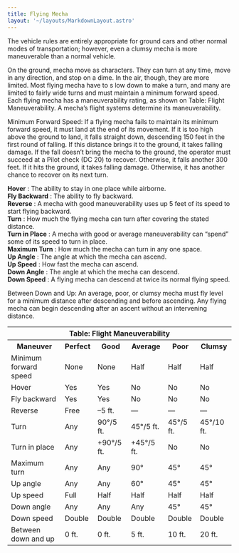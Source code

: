```yaml
---
title: Flying Mecha
layout: '~/layouts/MarkdownLayout.astro'
---
```

The vehicle rules are entirely appropriate for ground cars and other normal
modes of transportation; however, even a clumsy mecha is more maneuverable
than a normal vehicle.

On the ground, mecha move as characters. They can turn at any time, move in
any direction, and stop on a dime. In the air, though, they are more limited.
Most flying mecha have to s low down to make a turn, and many are limited to
fairly wide turns and must maintain a minimum forward speed. Each flying mecha
has a maneuverability rating, as shown on Table: Flight Maneuverability. A
mecha’s flight systems determine its maneuverability.

Minimum Forward Speed: If a flying mecha fails to maintain its minimum forward
speed, it must land at the end of its movement. If it is too high above the
ground to land, it falls straight down, descending 150 feet in the first round
of falling. If this distance brings it to the ground, it takes falling damage.
If the fall doesn’t bring the mecha to the ground, the operator must succeed
at a Pilot check (DC 20) to recover. Otherwise, it falls another 300 feet. If
it hits the ground, it takes falling damage. Otherwise, it has another chance
to recover on its next turn.

**Hover** : The ability to stay in one place while airborne.  
**Fly Backward** : The ability to fly backward.  
**Reverse** : A mecha with good maneuverability uses up 5 feet of its speed to
start flying backward.  
**Turn** : How much the flying mecha can turn after covering the stated
distance.  
**Turn in Place** : A mecha with good or average maneuverability can “spend”
some of its speed to turn in place.  
**Maximum Turn** : How much the mecha can turn in any one space.  
**Up Angle** : The angle at which the mecha can ascend.  
**Up Speed** : How fast the mecha can ascend.  
**Down Angle** : The angle at which the mecha can descend.  
**Down Speed** : A flying mecha can descend at twice its normal flying speed.

Between Down and Up: An average, poor, or clumsy mecha must fly level for a
minimum distance after descending and before ascending. Any flying mecha can
begin descending after an ascent without an intervening distance.


<table> <tr><th colspan="6">Table: Flight Maneuverability</th> </tr><tr><th>Maneuver</th><th>Perfect</th><th>Good</th><th>Average</th><th>Poor</th><th>Clumsy</th></tr> <tr><td>Minimum forward speed</td><td>None</td><td>None</td><td>Half</td><td>Half</td><td>Half</td></tr> <tr class="shaded"><td>Hover</td><td>Yes</td><td>Yes</td><td>No</td><td>No</td><td>No</td></tr> <tr><td>Fly backward</td><td>Yes</td><td>Yes</td><td>No</td><td>No</td><td>No</td></tr> <tr class="shaded"><td>Reverse</td><td>Free</td><td>–5 ft.</td><td>—</td><td>—</td><td>—</td></tr> <tr><td>Turn</td><td>Any</td><td>90°/5 ft.</td><td>45°/5 ft.</td><td>45°/5 ft.</td><td>45°/10 ft.</td></tr> <tr class="shaded"><td>Turn in place</td><td>Any</td><td>+90°/5 ft.</td><td>+45°/5 ft.</td><td>No</td><td>No</td></tr> <tr><td>Maximum turn</td><td>Any</td><td>Any</td><td>90°</td><td>45°</td><td>45°</td></tr> <tr class="shaded"><td>Up angle</td><td>Any</td><td>Any</td><td>60°</td><td>45°</td><td>45°</td></tr> <tr><td>Up speed</td><td>Full</td><td>Half</td><td>Half</td><td>Half</td><td>Half</td></tr> <tr class="shaded"><td>Down angle</td><td>Any</td><td>Any</td><td>Any</td><td>45°</td><td>45°</td></tr> <tr><td>Down speed</td><td>Double</td><td>Double</td><td>Double</td><td>Double</td><td>Double</td></tr> <tr class="shaded"><td>Between down and up</td><td>0 ft.</td><td>0 ft.</td><td>5 ft.</td><td>10 ft.</td><td>20 ft.</td></tr> </table>



